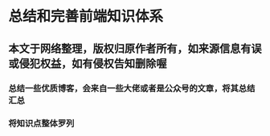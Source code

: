 # 总结和完善前端知识体系
## 本文于网络整理，版权归原作者所有，如来源信息有误或侵犯权益，如有侵权告知删除喔
### 总结一些优质博客，会来自一些大佬或者是公众号的文章，将其总结汇总
### 将知识点整体罗列